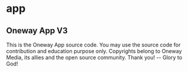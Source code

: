 # app
## Oneway App V3
This is the Oneway App source code. You may use the source code for contribution and education purpose only. Copyrights belong to Oneway Media, its allies and the open source community. Thank you!
-- Glory to God!
